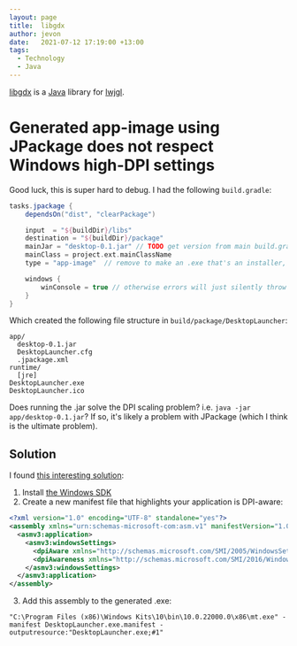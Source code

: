 ```yaml
---
layout: page
title:  libgdx
author: jevon
date:   2021-07-12 17:19:00 +13:00
tags:
  - Technology
  - Java
---
```


[libgdx](libgdx.md) is a [Java](Java.md) library for [lwjgl](lwjgl.md).

# Generated app-image using JPackage does not respect Windows high-DPI settings

Good luck, this is super hard to debug. I had the following `build.gradle`:

```gradle
tasks.jpackage {
	dependsOn("dist", "clearPackage")

    input  = "${buildDir}/libs"
    destination = "${buildDir}/package"
    mainJar = "desktop-0.1.jar" // TODO get version from main build.gradle
    mainClass = project.ext.mainClassName
    type = "app-image"  // remove to make an .exe that's an installer, there are other types...

    windows {
        winConsole = true // otherwise errors will just silently throw a "Failed to launch JVM" error
    }
}
```

Which created the following file structure in `build/package/DesktopLauncher`:

```
app/
  desktop-0.1.jar
  DesktopLauncher.cfg
  .jpackage.xml
runtime/
  [jre]
DesktopLauncher.exe
DesktopLauncher.ico
```

Does running the .jar solve the DPI scaling problem? i.e. `java -jar app/desktop-0.1.jar`? If so, it's likely a problem with JPackage (which I think is the ultimate problem).

## Solution

I found [this interesting solution](https://stackoverflow.com/a/1424078/39531):

1. Install [the Windows SDK](https://developer.microsoft.com/en-us/windows/downloads/windows-sdk/)
2. Create a new manifest file that highlights your application is DPI-aware:

```xml
<?xml version="1.0" encoding="UTF-8" standalone="yes"?>
<assembly xmlns="urn:schemas-microsoft-com:asm.v1" manifestVersion="1.0" xmlns:asmv3="urn:schemas-microsoft-com:asm.v3">
  <asmv3:application>
    <asmv3:windowsSettings>
      <dpiAware xmlns="http://schemas.microsoft.com/SMI/2005/WindowsSettings">true</dpiAware>
      <dpiAwareness xmlns="http://schemas.microsoft.com/SMI/2016/WindowsSettings">PerMonitorV2</dpiAwareness>
    </asmv3:windowsSettings>
  </asmv3:application>
</assembly>
```

3. Add this assembly to the generated .exe:

```
"C:\Program Files (x86)\Windows Kits\10\bin\10.0.22000.0\x86\mt.exe" -manifest DesktopLauncher.exe.manifest -outputresource:"DesktopLauncher.exe;#1"
```

